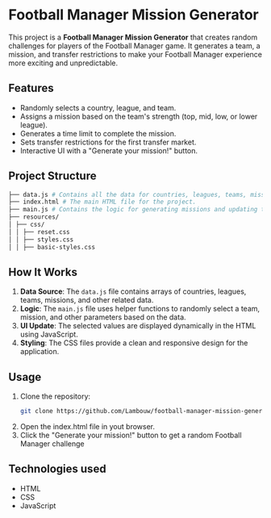 # Football Manager Mission Generator

This project is a **Football Manager Mission Generator** that creates random challenges for players of the Football Manager game. It generates a team, a mission, and transfer restrictions to make your Football Manager experience more exciting and unpredictable.

## Features

- Randomly selects a country, league, and team.
- Assigns a mission based on the team's strength (top, mid, low, or lower league).
- Generates a time limit to complete the mission.
- Sets transfer restrictions for the first transfer market.
- Interactive UI with a "Generate your mission!" button.

## Project Structure

```bash
├── data.js # Contains all the data for countries, leagues, teams, missions, etc.
├── index.html # The main HTML file for the project.
├── main.js # Contains the logic for generating missions and updating the UI.
├── resources/
│ ├── css/
│ │ ├── reset.css
│ │ ├── styles.css
│ │ ├── basic-styles.css
```

## How It Works

1. **Data Source**: The `data.js` file contains arrays of countries, leagues, teams, missions, and other related data.
2. **Logic**: The `main.js` file uses helper functions to randomly select a team, mission, and other parameters based on the data.
3. **UI Update**: The selected values are displayed dynamically in the HTML using JavaScript.
4. **Styling**: The CSS files provide a clean and responsive design for the application.

## Usage

1. Clone the repository:
   ```bash
   git clone https://github.com/Lambouw/football-manager-mission-generator.git
   ```
2. Open the index.html file in yout browser.
3. Click the "Generate your mission!" button to get a random Football Manager challenge

## Technologies used

- HTML
- CSS
- JavaScript
